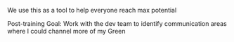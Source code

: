 
We use this as a tool to help everyone reach max potential

Post-training Goal: Work with the dev team to identify communication areas where I could channel more of my Green